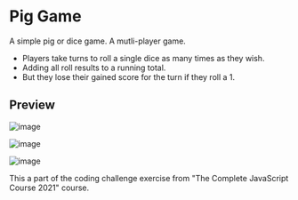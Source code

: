 # Pig Game

A simple pig or dice game. A mutli-player game.

- Players take turns to roll a single dice as many times as they wish.
- Adding all roll results to a running total.
- But they lose their gained score for the turn if they roll a 1.

## Preview

![image](https://user-images.githubusercontent.com/72920953/158943268-47f6850d-783f-4077-9ec9-ebc740fc1577.png)

![image](https://user-images.githubusercontent.com/72920953/158943313-56f8b994-a48e-43d6-ae87-cf7c8f165d13.png)

![image](https://user-images.githubusercontent.com/72920953/158943406-6d4f6e0d-7a08-46dd-a6ff-a3f1e2c40f42.png)

This a part of the coding challenge exercise from "The Complete JavaScript Course 2021" course.

